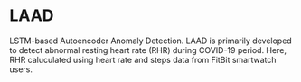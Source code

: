 # LAAD
LSTM-based Autoencoder Anomaly Detection. LAAD is primarily developed to detect abnormal resting heart rate (RHR) during COVID-19 period. Here, RHR caluculated using heart rate and steps data from FitBit smartwatch users.
